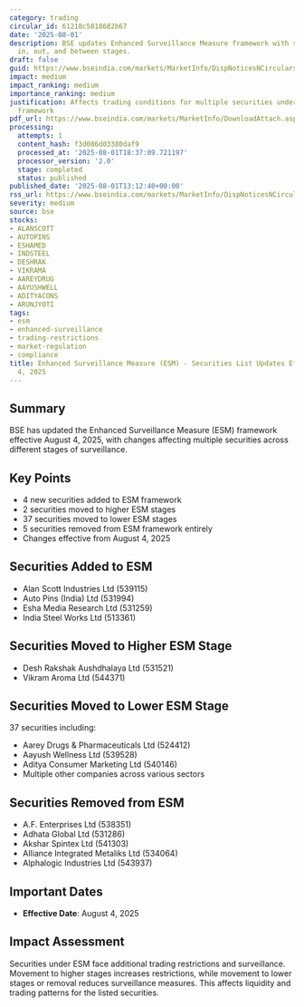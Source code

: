 ```yaml
---
category: trading
circular_id: 61218c5818682b67
date: '2025-08-01'
description: BSE updates Enhanced Surveillance Measure framework with securities moving
  in, out, and between stages.
draft: false
guid: https://www.bseindia.com/markets/MarketInfo/DispNoticesNCirculars.aspx?Noticeid={D4F8FEEB-4D6E-4C57-9A4F-D6DB410BBCA3}&noticeno=20250801-57&dt=08/01/2025&icount=57&totcount=80&flag=0
impact: medium
impact_ranking: medium
importance_ranking: medium
justification: Affects trading conditions for multiple securities under surveillance
  framework
pdf_url: https://www.bseindia.com/markets/MarketInfo/DownloadAttach.aspx?id=20250801-57&attachedId=44366984-f3ab-447e-bddd-d4ea2944dff5
processing:
  attempts: 1
  content_hash: f3d086d03380daf9
  processed_at: '2025-08-01T18:37:09.721197'
  processor_version: '2.0'
  stage: completed
  status: published
published_date: '2025-08-01T13:12:40+00:00'
rss_url: https://www.bseindia.com/markets/MarketInfo/DispNoticesNCirculars.aspx?Noticeid={D4F8FEEB-4D6E-4C57-9A4F-D6DB410BBCA3}&noticeno=20250801-57&dt=08/01/2025&icount=57&totcount=80&flag=0
severity: medium
source: bse
stocks:
- ALANSCOTT
- AUTOPINS
- ESHAMED
- INDSTEEL
- DESHRAK
- VIKRAMA
- AAREYDRUG
- AAYUSHWELL
- ADITYACONS
- ARUNJYOTI
tags:
- esm
- enhanced-surveillance
- trading-restrictions
- market-regulation
- compliance
title: Enhanced Surveillance Measure (ESM) - Securities List Updates Effective August
  4, 2025
---
```


## Summary

BSE has updated the Enhanced Surveillance Measure (ESM) framework effective August 4, 2025, with changes affecting multiple securities across different stages of surveillance.

## Key Points

- 4 new securities added to ESM framework
- 2 securities moved to higher ESM stages
- 37 securities moved to lower ESM stages
- 5 securities removed from ESM framework entirely
- Changes effective from August 4, 2025

## Securities Added to ESM

- Alan Scott Industries Ltd (539115)
- Auto Pins (India) Ltd (531994)
- Esha Media Research Ltd (531259)
- India Steel Works Ltd (513361)

## Securities Moved to Higher ESM Stage

- Desh Rakshak Aushdhalaya Ltd (531521)
- Vikram Aroma Ltd (544371)

## Securities Moved to Lower ESM Stage

37 securities including:
- Aarey Drugs & Pharmaceuticals Ltd (524412)
- Aayush Wellness Ltd (539528)
- Aditya Consumer Marketing Ltd (540146)
- Multiple other companies across various sectors

## Securities Removed from ESM

- A.F. Enterprises Ltd (538351)
- Adhata Global Ltd (531286)
- Akshar Spintex Ltd (541303)
- Alliance Integrated Metaliks Ltd (534064)
- Alphalogic Industries Ltd (543937)

## Important Dates

- **Effective Date**: August 4, 2025

## Impact Assessment

Securities under ESM face additional trading restrictions and surveillance. Movement to higher stages increases restrictions, while movement to lower stages or removal reduces surveillance measures. This affects liquidity and trading patterns for the listed securities.